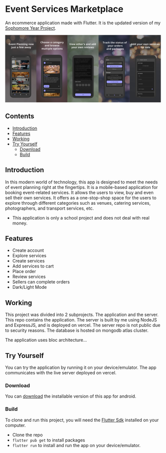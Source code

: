 # Event Services Marketplace

An ecommerce application made with Flutter. It is the updated version of my [Sophomore Year Project](https://github.com/mabdullah412/online-event-service-marketplace-flutter).

<!-- TODO: ADD IMAGE HERE -->
![Banner](./assets/esm-banner.jpg)

## Contents

- [Introduction](https://github.com/mabdullah412/event-services-marketplace/edit/main/README.md#introduction)
- [Features](https://github.com/mabdullah412/event-services-marketplace/edit/main/README.md#features)
- [Working](https://github.com/mabdullah412/event-services-marketplace/edit/main/README.md#working)
- [Try Yourself](https://github.com/mabdullah412/event-services-marketplace/edit/main/README.md#try-yourself)
  - [Download](https://github.com/mabdullah412/event-services-marketplace/edit/main/README.md#download)
  - [Build](https://github.com/mabdullah412/event-services-marketplace/edit/main/README.md#build)

## Introduction

In this modern world of technology, this app is designed to meet the needs of event planning right at the fingertips. It is a mobile-based application for booking event-related services. It allows the users to view, buy and even sell their own services. It offers as a one-stop-shop space for the users to explore through different categories such as venues, catering services, photographers, and transport services, etc.

- This application is only a school project and does not deal with real money.

## Features

- Create account
- Explore services
- Create services
- Add services to cart
- Place order
- Review services
- Sellers can complete orders
- Dark/Light Mode

<!-- TODO: ADD FEATURES IMAGE HERE -->

## Working

This project was divided into 2 subprojects. The application and the server. This repo contains the application. The server is built by me using NodeJS and ExpressJS, and is deployed on vercel. The server repo is not public due to security reasons. The database is hosted on mongodb atlas cluster.

The application uses bloc architecture...

## Try Yourself

You can try the application by running it on your device/emulator. The app communicates with the live server deployed on vercel.

### Download

You can [download](https://github.com/mabdullah412/event-services-marketplace/releases) the installable version of this app for android.

### Build

To clone and run this project, you will need the [Flutter Sdk](https://docs.flutter.dev/get-started/install) installed on your computer.

- Clone the repo
- `flutter pub get` to install packages
- `flutter run` to install and run the app on your device/emulator.
